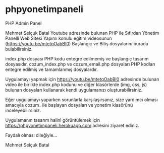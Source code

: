 # phpyonetimpaneli
PHP Admin Panel

Mehmet Selçuk Batal Youtube adresinde bulunan PHP ile Sıfırdan Yönetim Panelli Web Sitesi Yapımı konulu eğitim videosunun (https://youtu.be/mtetqOabBI0) Başlangıç ve Bitiş dosyalarını burada bulabilirsiniz.

index.php dosyası PHP kodu entegre edilmemiş ve başlangıç tasarım dosyasıdır.
cozum_index.php ve cozum_email.php dosyaları PHP kodları entegre edilmiş ve tamamlanmış dosyalardır.

Uygulamayı yapmak için https://youtu.be/mtetqOabBI0 adresinde bulunan video ile birlikte index.php kodunu ve diğer klasörlerde (img, css, js) bulunan dosyaları kullanarak kendi uygulamanızı oluşturabilirsiniz.

Eğer uygulamayı yaparken sorunlarla karşılaşırsanız, size yardımcı olması amacıyla cozum_ ile başlayan dosyaları ve yonetim klasörünü inceleyebilirsiniz.

Uygulamanın tasarım halini görüntülemek için https://phpyonetimpaneli.herokuapp.com adresini ziyaret ediniz.

Faydalı olması dileğiyle...

Mehmet Selçuk Batal
